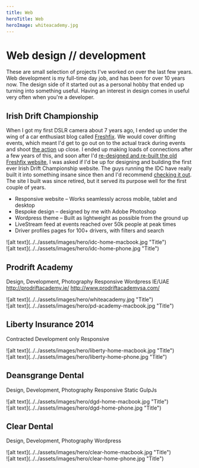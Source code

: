 ```yaml
---
title: Web
heroTitle: Web
heroImage: whiteacademy.jpg
---
```


# __Web__ design // development

These are small selection of projects I've worked on over the last few years.
Web development is my full-time day job, and has been for over 10 years now.
The design side of it started out as a personal hobby that ended up turning into
something useful. Having an interest in design comes in useful very often when
you're a developer.




## __Irish Drift__ Championship

When I got my first DSLR camera about 7 years ago, I ended up under the wing of
a car enthusiast blog called <a href="http://freshfix.ie/" target="\_blank">Freshfix</a>. We
would cover drifting events, which meant I'd get to go out on to the actual
track during events and shoot <a href="https://vimeo.com/70743331" target="\_blank">the action</a>
up close. I ended up making loads of connections after a few years of this, and soon after I'd
<a href=https://www.behance.net/gallery/7180623/Web-Design-Development-Freshfixnet target="\_blank" >re-designed and re-built the old Freshfix website</a>,
I was asked if I'd be up for designing and building the first ever Irish Drift
Championship website. The guys running the IDC have really built it into something
insane since then and I'd recommend <a href="https://www.idcnation.com" target="\_blank">checking it out</a>.
The site I built was since retired, but it served its purpose well for the first couple of years.

- Responsive website – Works seamlessly across mobile, tablet and desktop
- Bespoke design – designed by me with Adobe Photoshop
- Wordpress theme – Built as lightweight as possible from the ground up
- LiveStream feed at events reached over 50k people at peak times
- Driver profiles pages for 100+ drivers, with filters and search

<div component="image-curtains" modifier="" layout="LR" >
  ![alt text](../../assets/images/hero/idc-home-macbook.jpg "Title")  
</div>

<div component="image-curtains" modifier="" layout="LR" >
  ![alt text](../../assets/images/hero/idc-home-phone.jpg "Title")  
</div>






## __Prodrift__ Academy

Design, Development, Photography
Responsive
Wordpress
IE/UAE
http://prodriftacademy.ie/
http://www.prodriftacademysa.com/

<div component="image-curtains" modifier="" layout="LR" >
  ![alt text](../../assets/images/hero/whiteacademy.jpg "Title")  
</div>

<div component="image-curtains" modifier="" layout="LR" >
  ![alt text](../../assets/images/hero/pd-academy-macbook.jpg "Title")  
</div>





## __Liberty__ Insurance 2014

Contracted
Development only
Responsive


<div component="image-curtains" modifier="" layout="LR" >
  ![alt text](../../assets/images/hero/liberty-home-macbook.jpg "Title")  
</div>

<div component="image-curtains" modifier="" layout="LR" >
  ![alt text](../../assets/images/hero/liberty-home-phone.jpg "Title")  
</div>






## __Deansgrange__ Dental

Design, Development, Photography
Responsive
Static
GulpJs

<div component="image-curtains" modifier="" layout="LR" >
  ![alt text](../../assets/images/hero/dgd-home-macbook.jpg "Title")  
</div>

<div component="image-curtains" modifier="" layout="LR" >
  ![alt text](../../assets/images/hero/dgd-home-phone.jpg "Title")  
</div>





## __Clear__ Dental

Design, Development, Photography
Wordpress

<div component="image-curtains" modifier="" layout="LR" >
  ![alt text](../../assets/images/hero/clear-home-macbook.jpg "Title")  
</div>

<div component="image-curtains" modifier="" layout="LR" >
  ![alt text](../../assets/images/hero/clear-home-phone.jpg "Title")  
</div>
